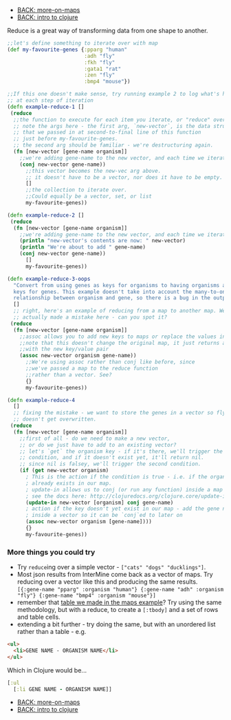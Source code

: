 - [BACK: more-on-maps](more-on-maps.md)
- [BACK: intro to clojure](intro-to-clojure.md)


Reduce is a great way of transforming data from one shape to another.


```clojure
;;let's define something to iterate over with map
(def my-favourite-genes {:pparg "human"
                         :adh "fly"
                         :fkh "fly"
                         :gata1 "rat"
                         :zen "fly"
                         :bmp4 "mouse"})

;;If this one doesn't make sense, try running example 2 to log what's happening
;; at each step of iteration               
(defn example-reduce-1 []
 (reduce
  ;;the function to execute for each item you iterate, or "reduce" over.
  ;; note the args here - the first arg, `new-vector`, is the data structure
  ;; that we passed in at second-to-final line of this function
  ;; just before my-favourite-genes.
  ;; the second arg should be familiar - we're destructuring again.
  (fn [new-vector [gene-name organism]]
    ;;we're adding gene-name to the new vector, and each time we iterate new-vec grows
    (conj new-vector gene-name))
      ;;this vector becomes the new-vec arg above.
      ;; it doesn't have to be a vector, nor does it have to be empty.
      []
      ;;the collection to iterate over.
      ;;Could equally be a vector, set, or list
      my-favourite-genes))

(defn example-reduce-2 []
 (reduce
  (fn [new-vector [gene-name organism]]
    ;;we're adding gene-name to the new vector, and each time we iterate new-vec grows
    (println "new-vector's contents are now: " new-vector)
    (println "We're about to add " gene-name)
    (conj new-vector gene-name))
      []
      my-favourite-genes))

(defn example-reduce-3-oops
  "Convert from using genes as keys for organisms to having organisms as
  keys for genes. This example doesn't take into account the many-to-one
  relationship between organism and gene, so there is a bug in the output"
  []
  ;; right, here's an example of reducing from a map to another map. We've
  ;; actually made a mistake here - can you spot it?
 (reduce
  (fn [new-vector [gene-name organism]]
    ;;assoc allows you to add new keys to maps or replace the values in old keys.
    ;;note that this doesn't change the original map, it just returns a copy
    ;;with the new key/value pair
    (assoc new-vector organism gene-name))
      ;;We're using assoc rather than conj like before, since
      ;;we've passed a map to the reduce function
      ;;rather than a vector. See?
      {}
      my-favourite-genes))

(defn example-reduce-4
  []
  ;; fixing the mistake - we want to store the genes in a vector so fly
  ;; doesn't get overwritten.
 (reduce
  (fn [new-vector [gene-name organism]]
    ;;first of all - do we need to make a new vector,
    ;; or do we just have to add to an existing vector?
    ;; let's `get` the organism key - if it's there, we'll trigger the first
    ;; condition, and if it doesn't exist yet, it'll return nil.
    ;; since nil is falsey, we'll trigger the second condition.
    (if (get new-vector organism)
      ; This is the action if the condition is true - i.e. if the organism key
      ; already exists in our map.
      ; update-in allows us to conj (or run any function) inside a map easily at any depth
      ; see the docs here: http://clojuredocs.org/clojure.core/update-in
      (update-in new-vector [organism] conj gene-name)
      ; action if the key doesn't yet exist in our map - add the gene name
      ; inside a vector so it can be `conj`ed to later on
      (assoc new-vector organism [gene-name])))
      {}
      my-favourite-genes))      
```

### More things you could try

- Try `reduce`ing over a simple vector - `["cats" "dogs" "ducklings"]`.
- Most json results from InterMine come back as a vector of maps. Try reducing over a vector like this and producing the same results. ```[{:gene-name "pparg" :organism "human"} {:gene-name "adh" :organism "fly"} {:gene-name "bmp4" :organism "mouse"}]```
- remember that [table we made in the maps example](more-on-maps.md)? Try using the same methodology, but with a reduce, to create a `[:tbody]` and a set of rows and table cells.
- extending a bit further - try doing the same, but with an unordered list rather than a table - e.g. 
```html
<ul>
  <li>GENE NAME - ORGANISM NAME</li>
</ul>
```
Which in Clojure would be... 
```clojure
[:ul
  [:li GENE NAME - ORGANISM NAME]]
```


- [BACK: more-on-maps](more-on-maps.md)
- [BACK: intro to clojure](intro-to-clojure.md)
